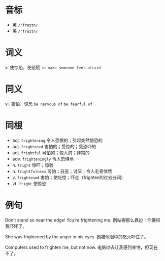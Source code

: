 # 音标

- 英 `/'fraɪtn/`
- 美 `/'fraɪtn/`

# 词义

v. 使惊恐，使恐慌
`to make someone feel afraid`

# 同义

vi. 害怕，惊恐
`be nervous of` `be fearful of`

# 同根

- adj. `frightening` 令人恐惧的；引起突然惊恐的
- adj. `frightened` 害怕的；受惊的；受恐吓的
- adj. `frightful` 可怕的；惊人的；非常的
- adv. `frighteningly` 令人恐惧地
- n. `fright` 惊吓；惊骇
- n. `frightfulness` 可怕；丑恶；讨厌；令人毛骨悚然
- v. `frightened` 害怕；使吃惊；吓走（frighten的过去分词）
- vt. `fright` 使惊恐

# 例句

Don’t stand so near the edge! You’re frightening me.
别站得那么靠边！你要把我吓坏了。

She was frightened by the anger in his eyes.
她被他眼中的怒火吓住了。

Computers used to frighten me, but not now.
电脑过去让我感到害怕，但现在不了。


